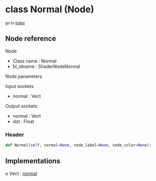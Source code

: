 # class Normal (Node)

<sub>go to [index](/docs/index.md)</sub>

## Node reference

Node
 - Class name : Normal
 - bl_idname : ShaderNodeNormal

Node parameters

Input sockets
 - normal : Vect

Output sockets
 - normal : Vect
 - dot : Float

### Header

``` python
def Normal(self, normal=None, node_label=None, node_color=None):
```

## Implementations

o Vect : [normal](/docs/Shader_classes/Vect.md#normal)


